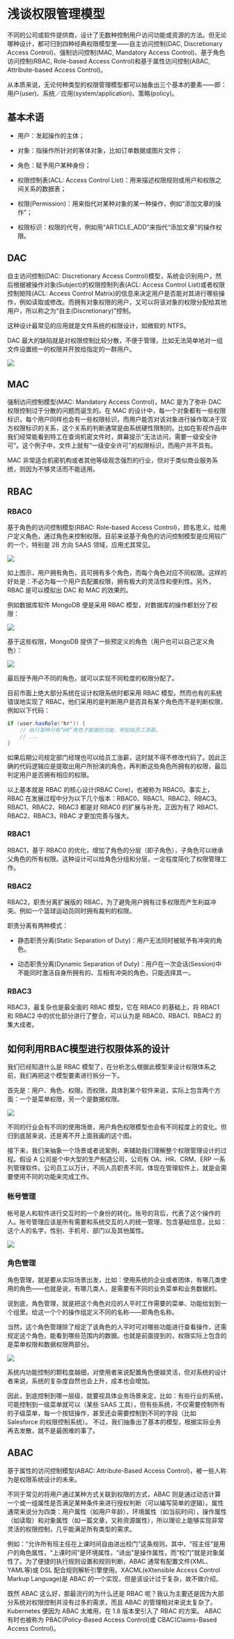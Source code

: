# 浅谈权限管理模型

不同的公司或软件提供商，设计了无数种控制用户访问功能或资源的方法。但无论哪种设计，都可归到四种经典权限模型里——自主访问控制(DAC, Discretionary Access Control)、强制访问控制(MAC, Mandatory Access Control)、基于角色访问控制(RBAC, Role-based Access Control)和基于属性访问控制(ABAC, Attribute-based Access Control)。

从本质来说，无论何种类型的权限管理模型都可以抽象出三个基本的要素——即：用户(user)、系统／应用(system/application)、策略(policy)。

## 基本术语

- 用户：发起操作的主体；

- 对象：指操作所针对的客体对象，比如订单数据或图片文件；

- 角色：赋予用户某种身份；

- 权限控制表(ACL: Access Control List)：用来描述权限规则或用户和权限之间关系的数据表；

- 权限(Permission)：用来指代对某种对象的某一种操作，例如“添加文章的操作”；

- 权限标识：权限的代号，例如用“ARTICLE_ADD”来指代“添加文章”的操作权限。

## DAC

自主访问控制(DAC: Discretionary Access Control)模型，系统会识别用户，然后根据被操作对象(Subject)的权限控制列表(ACL: Access Control List)或者权限控制矩阵(ACL: Access Control Matrix)的信息来决定用户是否能对其进行哪些操作，例如读取或修改。而拥有对象权限的用户，又可以将该对象的权限分配给其他用户，所以称之为“自主(Discretionary)”控制。

这种设计最常见的应用就是文件系统的权限设计，如微软的 NTFS。

DAC 最大的缺陷就是对权限控制比较分散，不便于管理，比如无法简单地对一组文件设置统一的权限并开放给指定的一群用户。

![](../assets/e5a3a4a74dc9ffcfa99a04c00ff68c92_1.png)

## MAC

强制访问控制模型(MAC: Mandatory Access Control)，MAC 是为了弥补 DAC 权限控制过于分散的问题而诞生的。在 MAC 的设计中，每一个对象都有一些权限标识，每个用户同样也会有一些权限标识，而用户能否对该对象进行操作取决于双方权限标识的关系，这个关系的判断通常是由系统硬性限制的。比如在影视作品中我们经常能看到特工在查询机密文件时，屏幕提示“无法访问，需要一级安全许可”。这个例子中，文件上就有“一级安全许可”的权限标识，而用户并不具有。

MAC 非常适合机密机构或者其他等级观念强烈的行业，但对于类似商业服务系统，则因为不够灵活而不能适用。

## RBAC

### RBAC0

基于角色的访问控制模型(RBAC: Role-based Access Control)，顾名思义，给用户定义角色，通过角色来控制权限。目前来说基于角色的访问控制模型是应用较广的一个，特别是 2B 方向 SAAS 领域，应用尤其常见。

![](../assets/e5a3a4a74dc9ffcfa99a04c00ff68c92_2.png)

如上图示，用户拥有角色，且可拥有多个角色，而每个角色对应不同权限。这样的好处是：不必为每一个用户去配置权限，拥有极大的灵活性和便利性。另外，RBAC 是可以模拟出 DAC 和 MAC 的效果的。

例如数据库软件 MongoDB 便是采用 RBAC 模型，对数据库的操作都划分了权限：

![](../assets/e5a3a4a74dc9ffcfa99a04c00ff68c92_3.png)

基于这些权限，MongoDB 提供了一些预定义的角色（用户也可以自己定义角色）：

![](../assets/e5a3a4a74dc9ffcfa99a04c00ff68c92_4.png)

最后授予用户不同的角色，就可以实现不同粒度的权限分配了。

目前市面上绝大部分系统在设计权限系统时都采用 RBAC 模型。然而也有的系统错误地实现了 RBAC，他们采用的是判断用户是否具有某个角色而不是判断权限，例如以下代码：

```java
if (user.hasRole('hr')) {
    // 执行某种只有“HR”角色才能做的功能，例如给员工涨薪…
    // ...
}
```

如果后期公司规定部门经理也可以给员工涨薪，这时就不得不修改代码了。因此正确的代码逻辑应是提取出用户所扮演的角色，再判断这些角色所拥有的权限，最后判定用户是否拥有相应的权限。

以上基本就是 RBAC 的核心设计(RBAC Core)，也被称为 RBAC0。事实上，RBAC 在发展过程中分为以下几个版本：RBAC0、RBAC1、RBAC2、RBAC3。RBAC1、RBAC2、RBAC3 都是对 RBAC0 的扩展与补充，正因为有了 RBAC1、RBAC2、RBAC3，RBAC 才更加完善与强大。

### RBAC1

RBAC1，基于 RBAC0 的优化，增加了角色的分层（即子角色），子角色可以继承父角色的所有权限。这种设计可以给角色分组和分层，一定程度简化了权限管理工作。

### RBAC2

RBAC2，职责分离扩展版的 RBAC，为了避免用户拥有过多权限而产生利益冲突。例如一个篮球运动员同时拥有裁判的权限。

职责分离有两种模式：

- 静态职责分离(Static Separation of Duty)：用户无法同时被赋予有冲突的角色。

- 动态职责分离(Dynamic Separation of Duty)：用户在一次会话(Session)中不能同时激活自身所拥有的、互相有冲突的角色，只能选择其一。

### RBAC3

RBAC3，最复杂也是最全面的 RBAC 模型，它在 RBAC0 的基础上，将 RBAC1 和 RBAC2 中的优化部分进行了整合，可以认为是 RBAC0、RBAC1、RBAC2 的集大成者。

## 如何利用RBAC模型进行权限体系的设计

我们已经知道什么是 RBAC 模型了，在分析怎么根据此模型来设计权限体系之前，我们再把这个模型要素进行拆分一下。

首先是：用户、角色、权限。而权限，具体到某个软件来说，实际上包含两个方面：一个是菜单权限，另一个是数据权限。

![](../assets/e5a3a4a74dc9ffcfa99a04c00ff68c92_5.png)

不同的行业会有不同的使用场景，用户角色权限模型也会有不同程度上的变化。但归到底层来说，还是离不开上面我画的这个图。

接下来，我们来抽象一个场景或者说案例，来辅助我们理解整个权限管理设计的过程。假设 A 公司是个中大型的生产制造公司，公司有 OA、HR、CRM、ERP 一系列管理软件。公司员工以万计，不同人员职责不同，体现在管理软件上，就是会需要使用不同的功能来完成工作。

### 帐号管理

帐号是人和软件进行交互时的一个身份的转化。账号的背后，代表了这个操作的人。账号管理应该是所有需要和系统交互的人的统一管理，包含基础信息，比如：这个人的名字，性别、手机号、部门以及其他属性。

![](../assets/e5a3a4a74dc9ffcfa99a04c00ff68c92_6.png)

### 角色管理

角色管理，就是要从实际场景出发，比如：使用系统的企业或者团体，有哪几类使用的角色——也就是说，有哪几类人，是需要有不同的业务菜单和业务数据的。

说到底，角色管理，就是把这个角色对应的人平时工作需要的菜单、功能给划到一个组里。给这一个个的操作组定义不同的名称——即角色名称。

当然，这个角色管理除了规定了该角色的人平时可对哪些功能进行查看操作，还需规定这个角色，能看到哪些范围内的数据。也就是前面提到的，权限实际上包含的是菜单权限和数据权限两部分。

![](../assets/e5a3a4a74dc9ffcfa99a04c00ff68c92_7.png)

系统内功能控制的颗粒度越细，对使用者来说配置角色便越灵活，但对系统的设计者来说，系统的复杂度自然也会上升，成本也会增加。

因此，到底控制到哪一层级，就要视具体业务场景来定，比如：有些行业的系统，可能控制到一级菜单就可以（某些 SAAS 工具），但有些系统，不仅需要控制所有的子级菜单，每一个按钮操作，甚至还会需要控制到不同的字段（比如 Salesforce 的权限控制系统）。
不过，我们抽象出了基本的模型，根据实际业务再去发散，就不是最困难的事了。

## ABAC

基于属性的访问控制模型(ABAC: Attribute-Based Access Control)，被一些人称为是权限系统设计的未来。

不同于常见的将用户通过某种方式关联到权限的方式，ABAC 则是通过动态计算一个或一组属性是否满足某种条件来进行授权判断（可以编写简单的逻辑）。属性通常来说分为四类：用户属性（如用户年龄），环境属性（如当前时间），操作属性（如读取）和对象属性（如一篇文章，又称资源属性），所以理论上能够实现非常灵活的权限控制，几乎能满足所有类型的需求。

例如：“允许所有班主任在上课时间自由进出校门”这条规则，其中，“班主任”是用户的角色属性，“上课时间”是环境属性，“进出”是操作属性，而“校门”就是对象属性了。为了便捷的执行规则设置和规则判断，ABAC 通常有配置文件(XML、YAML等)或 DSL 配合规则解析引擎使用。XACML(eXtensible Access Control Markup Language)是 ABAC 的一个实现，但是该设计过于复杂，故不做介绍。

既然 ABAC 这么好，那最流行的为什么还是 RBAC 呢？我认为主要还是因为大部分系统对权限控制并没有过多的需求，而且 ABAC 的管理相对来说太复杂了。Kubernetes 便因为 ABAC 太难用，在 1.8 版本里引入了 RBAC 的方案。
ABAC 有时也被称为 PBAC(Policy-Based Access Control)或 CBAC(Claims-Based Access Control)。

